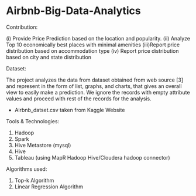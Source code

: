 # Airbnb-Big-Data-Analytics

Contribution:

(i) Provide Price Prediction based on the location and popularity.
(ii) Analyze Top 10 economically best places with minimal amenities
(iii)Report price distribution based on accommodation type
(iv) Report price distribution based on city and state distribution

Dataset:

The project analyzes the data from dataset obtained from web source [3] and represent in the form of list, graphs, and charts, that gives an overall view to easily make a prediction. We ignore the records with empty attribute values and proceed with rest of the records for the analysis.

- Airbnb_datset.csv taken from Kaggle Website

Tools & Technologies:

1. Hadoop
2. Spark
3. Hive Metastore (mysql)
4. Hive
5. Tableau (using MapR Hadoop Hive/Cloudera hadoop connector)

Algorithms used:

1. Top-k Algorithm
2. Linear Regression Algorithm

